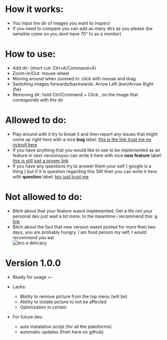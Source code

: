 # How it works:
- You input the dir of images you want to inspect
- If you need to compare you can add as many dirs as you please (be sensible come on you dont have 70" tv as a monitor)
# How to use:
- Add dir: (short cut: Ctrl+A/Command+A)
- Zoom-In/Out: mouse wheel
- Moving around when zoomed in: click with mouse and drag
- Switching images forwards/backwards: Arrow Left (bw)/Arrow Right (fw)
- Removing dir: hold Ctrl/Command + Click , on the image that corresponds with the dir

# Allowed to do:
- Play around with it try to break it and then report any issues that might come up right here with a nice **bug** label: [this is the link trust me no rickroll here](https://github.com/NexFire/PictureExplorer/issues)
- If you have anything that you would like to see to be implemented as an feature in next versionsyou can write it here with nice **new feature** label: [this is still just a proper link](https://github.com/NexFire/PictureExplorer/issues)
- If you have any questions try to answer them your self ( google is a thing ) but if it is question regarding this SW then you can write it here with **question** label: [bro just trust me](https://github.com/NexFire/PictureExplorer/issues)

# Not allowed to do:
- Bitch about that your feature wasnt implemented. Get a life not your personal dev just wait a bit more. In the meantime i recommend this: [a link](https://www.youtube.com/watch?v=dQw4w9WgXcQ)
- Bitch about the fact that new version wasnt posted for more then two days, you are probably hungry. I am food person my self, I would recommend you eat  
![bro a delicacy](https://media1.tenor.com/m/1He5mZI8ND0AAAAC/my-ass.gif)

# Version 1.0.0
- Ready for usage +-
- Lacks:
    - Bbility to remove picture from the top menu (will be)
    - Ability to isolate picture to not be affected 
    - Optimization in certain 

- For future dev: 
    - auto instalation script (for all the platoforms)
    - automatic updates (from here on github)
